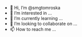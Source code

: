 - 👋 Hi, I’m @smgtomroska
- 👀 I’m interested in ...
- 🌱 I’m currently learning ...
- 💞️ I’m looking to collaborate on ...
- 📫 How to reach me ...

<!---
smgtomroska/smgtomroska is a ✨ special ✨ repository because its `README.md` (this file) appears on your GitHub profile.
You can click the Preview link to take a look at your changes.
--->
